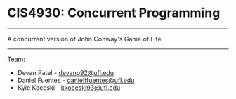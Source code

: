 CIS4930: Concurrent Programming
=======   


----------


A concurrent version of John Conway's Game of Life


----------


Team:  

* Devan Patel - devanp92@ufl.edu
* Daniel Fuentes - danielffuentes@ufl.edu
* Kyle Koceski - kkoceski93@ufl.edu

